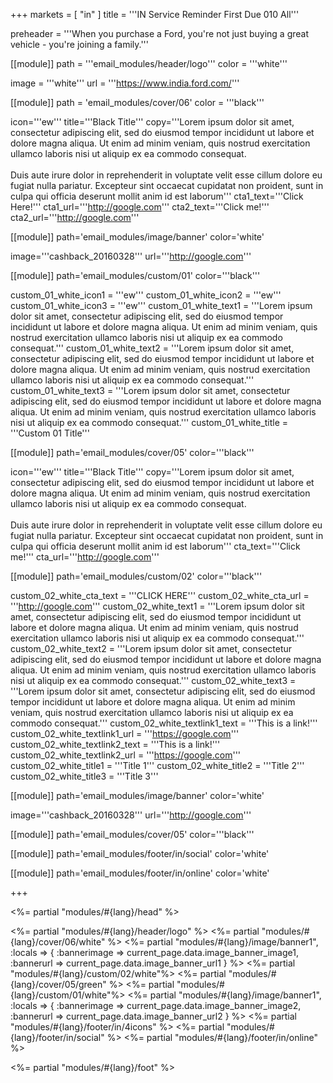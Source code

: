 +++
markets = [ "in" ]
title = '''IN Service Reminder First Due 010 All'''

preheader = '''When you purchase a Ford, you're not just buying a great vehicle - you're joining a family.'''

[[module]]
path = '''email_modules/header/logo'''
color = '''white'''

  image = '''white'''
  url = '''https://www.india.ford.com/'''

[[module]]
path = 'email_modules/cover/06'
color = '''black'''

  icon='''ew'''
  title='''Black Title'''
  copy='''Lorem ipsum dolor sit amet, consectetur adipiscing elit, sed do eiusmod tempor incididunt ut labore et dolore magna aliqua. Ut enim ad minim veniam, quis nostrud exercitation ullamco laboris nisi ut aliquip ex ea commodo consequat.<br><br>Duis aute irure dolor in reprehenderit in voluptate velit esse cillum dolore eu fugiat nulla pariatur. Excepteur sint occaecat cupidatat non proident, sunt in culpa qui officia deserunt mollit anim id est laborum'''
  cta1_text='''Click Here!'''
  cta1_url='''http://google.com'''
  cta2_text='''Click me!'''
  cta2_url='''http://google.com'''

[[module]]
path='email_modules/image/banner'
color='white'

  image='''cashback_20160328'''
  url='''http://google.com'''

[[module]]
path='email_modules/custom/01'
color='''black'''

  custom_01_white_icon1 = '''ew'''
  custom_01_white_icon2 = '''ew'''
  custom_01_white_icon3 = '''ew'''
  custom_01_white_text1 = '''Lorem ipsum dolor sit amet, consectetur adipiscing elit, sed do eiusmod tempor incididunt ut labore et dolore magna aliqua. Ut enim ad minim veniam, quis nostrud exercitation ullamco laboris nisi ut aliquip ex ea commodo consequat.'''
  custom_01_white_text2 = '''Lorem ipsum dolor sit amet, consectetur adipiscing elit, sed do eiusmod tempor incididunt ut labore et dolore magna aliqua. Ut enim ad minim veniam, quis nostrud exercitation ullamco laboris nisi ut aliquip ex ea commodo consequat.'''
  custom_01_white_text3 = '''Lorem ipsum dolor sit amet, consectetur adipiscing elit, sed do eiusmod tempor incididunt ut labore et dolore magna aliqua. Ut enim ad minim veniam, quis nostrud exercitation ullamco laboris nisi ut aliquip ex ea commodo consequat.'''
  custom_01_white_title = '''Custom 01 Title'''

[[module]]
path='email_modules/cover/05'
color='''black'''

  icon='''ew'''
  title='''Black Title'''
  copy='''Lorem ipsum dolor sit amet, consectetur adipiscing elit, sed do eiusmod tempor incididunt ut labore et dolore magna aliqua. Ut enim ad minim veniam, quis nostrud exercitation ullamco laboris nisi ut aliquip ex ea commodo consequat.<br><br>Duis aute irure dolor in reprehenderit in voluptate velit esse cillum dolore eu fugiat nulla pariatur. Excepteur sint occaecat cupidatat non proident, sunt in culpa qui officia deserunt mollit anim id est laborum'''
  cta_text='''Click me!'''
  cta_url='''http://google.com'''

[[module]]
path='email_modules/custom/02'
color='''black'''

custom_02_white_cta_text = '''CLICK HERE'''
custom_02_white_cta_url = '''http://google.com'''
custom_02_white_text1 = '''Lorem ipsum dolor sit amet, consectetur adipiscing elit, sed do eiusmod tempor incididunt ut labore et dolore magna aliqua. Ut enim ad minim veniam, quis nostrud exercitation ullamco laboris nisi ut aliquip ex ea commodo consequat.'''
custom_02_white_text2 = '''Lorem ipsum dolor sit amet, consectetur adipiscing elit, sed do eiusmod tempor incididunt ut labore et dolore magna aliqua. Ut enim ad minim veniam, quis nostrud exercitation ullamco laboris nisi ut aliquip ex ea commodo consequat.'''
custom_02_white_text3 = '''Lorem ipsum dolor sit amet, consectetur adipiscing elit, sed do eiusmod tempor incididunt ut labore et dolore magna aliqua. Ut enim ad minim veniam, quis nostrud exercitation ullamco laboris nisi ut aliquip ex ea commodo consequat.'''
custom_02_white_textlink1_text = '''This is a link!'''
custom_02_white_textlink1_url = '''https://google.com'''
custom_02_white_textlink2_text = '''This is a link!'''
custom_02_white_textlink2_url = '''https://google.com'''
custom_02_white_title1 = '''Title 1'''
custom_02_white_title2 = '''Title 2'''
custom_02_white_title3 = '''Title 3'''

[[module]]
path='email_modules/image/banner'
color='white'

  image='''cashback_20160328'''
  url='''http://google.com'''

[[module]]
path='email_modules/cover/05'
color='''black'''

[[module]]
path='email_modules/footer/in/social'
color='white'

[[module]]
path='email_modules/footer/in/online'
color='white'

+++

<%= partial "modules/#{lang}/head" %>

<%= partial "modules/#{lang}/header/logo" %>
<%= partial "modules/#{lang}/cover/06/white" %>
<%= partial "modules/#{lang}/image/banner1", :locals => { :bannerimage => current_page.data.image_banner_image1, :bannerurl => current_page.data.image_banner_url1 }  %>
<%= partial "modules/#{lang}/custom/02/white"%>
<%= partial "modules/#{lang}/cover/05/green" %>
<%= partial "modules/#{lang}/custom/01/white"%>
<%= partial "modules/#{lang}/image/banner1", :locals => { :bannerimage => current_page.data.image_banner_image2, :bannerurl => current_page.data.image_banner_url2 }  %>
<%= partial "modules/#{lang}/footer/in/4icons" %>
<%= partial "modules/#{lang}/footer/in/social" %>
<%= partial "modules/#{lang}/footer/in/online" %>

<%= partial "modules/#{lang}/foot" %>